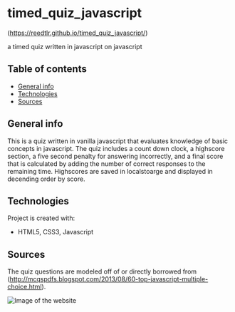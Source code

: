 # timed_quiz_javascript
(https://reedtlr.github.io/timed_quiz_javascript/)

a timed quiz written in javascript on javascript
## Table of contents
* [General info](#general-info)
* [Technologies](#technologies)
* [Sources](#sources)

## General info
This is a quiz written in vanilla javascript that evaluates knowledge of basic concepts in javascript. The quiz includes a count down clock, a highscore section, a five second penalty for answering incorrectly, and a final score that is calculated by adding the number of correct responses to the remaining time. Highscores are saved in localstoarge and displayed in decending order by score. 
	
## Technologies
Project is created with:
* HTML5, CSS3, Javascript

## Sources
The quiz questions are modeled off of or directly borrowed from (http://mcqspdfs.blogspot.com/2013/08/60-top-javascript-multiple-choice.html).

![Image of the website](https://reedtlr.github.io/timed_quiz_javascript/assets/demo.png)